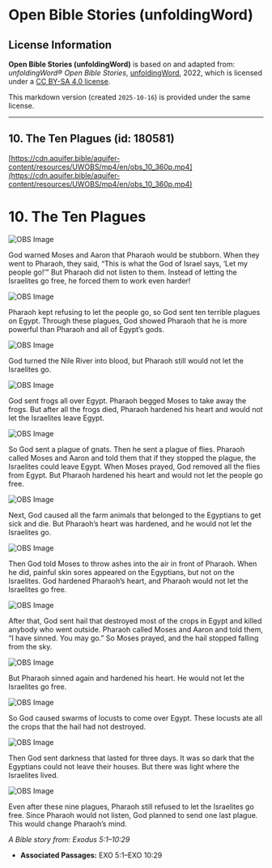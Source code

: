 # Open Bible Stories (unfoldingWord)

## License Information

**Open Bible Stories (unfoldingWord)** is based on and adapted from: _unfoldingWord® Open Bible Stories_, [unfoldingWord](https://unfoldingword.org/utw), 2022, which is licensed under a [CC BY-SA 4.0 license](https://creativecommons.org/licenses/by-sa/4.0/legalcode.en).

This markdown version (created `2025-10-16`) is provided under the same license.



--------------------------------

## 10. The Ten Plagues (id: 180581)

[https://cdn.aquifer.bible/aquifer-content/resources/UWOBS/mp4/en/obs_10_360p.mp4](https://cdn.aquifer.bible/aquifer-content/resources/UWOBS/mp4/en/obs_10_360p.mp4)

10\. The Ten Plagues
====================

![OBS Image](https://cdn.aquifer.bible/aquifer-content/resources/UWOBS/jpg/360px/obs-en-10-01.jpg)

God warned Moses and Aaron that Pharaoh would be stubborn. When they went to Pharaoh, they said, “This is what the God of Israel says, ‘Let my people go!’” But Pharaoh did not listen to them. Instead of letting the Israelites go free, he forced them to work even harder!

![OBS Image](https://cdn.aquifer.bible/aquifer-content/resources/UWOBS/jpg/360px/obs-en-10-02.jpg)

Pharaoh kept refusing to let the people go, so God sent ten terrible plagues on Egypt. Through these plagues, God showed Pharaoh that he is more powerful than Pharaoh and all of Egypt’s gods.

![OBS Image](https://cdn.aquifer.bible/aquifer-content/resources/UWOBS/jpg/360px/obs-en-10-03.jpg)

God turned the Nile River into blood, but Pharaoh still would not let the Israelites go.

![OBS Image](https://cdn.aquifer.bible/aquifer-content/resources/UWOBS/jpg/360px/obs-en-10-04.jpg)

God sent frogs all over Egypt. Pharaoh begged Moses to take away the frogs. But after all the frogs died, Pharaoh hardened his heart and would not let the Israelites leave Egypt.

![OBS Image](https://cdn.aquifer.bible/aquifer-content/resources/UWOBS/jpg/360px/obs-en-10-05.jpg)

So God sent a plague of gnats. Then he sent a plague of flies. Pharaoh called Moses and Aaron and told them that if they stopped the plague, the Israelites could leave Egypt. When Moses prayed, God removed all the flies from Egypt. But Pharaoh hardened his heart and would not let the people go free.

![OBS Image](https://cdn.aquifer.bible/aquifer-content/resources/UWOBS/jpg/360px/obs-en-10-06.jpg)

Next, God caused all the farm animals that belonged to the Egyptians to get sick and die. But Pharaoh’s heart was hardened, and he would not let the Israelites go.

![OBS Image](https://cdn.aquifer.bible/aquifer-content/resources/UWOBS/jpg/360px/obs-en-10-07.jpg)

Then God told Moses to throw ashes into the air in front of Pharaoh. When he did, painful skin sores appeared on the Egyptians, but not on the Israelites. God hardened Pharaoh’s heart, and Pharaoh would not let the Israelites go free.

![OBS Image](https://cdn.aquifer.bible/aquifer-content/resources/UWOBS/jpg/360px/obs-en-10-08.jpg)

After that, God sent hail that destroyed most of the crops in Egypt and killed anybody who went outside. Pharaoh called Moses and Aaron and told them, “I have sinned. You may go.” So Moses prayed, and the hail stopped falling from the sky.

![OBS Image](https://cdn.aquifer.bible/aquifer-content/resources/UWOBS/jpg/360px/obs-en-10-09.jpg)

But Pharaoh sinned again and hardened his heart. He would not let the Israelites go free.

![OBS Image](https://cdn.aquifer.bible/aquifer-content/resources/UWOBS/jpg/360px/obs-en-10-10.jpg)

So God caused swarms of locusts to come over Egypt. These locusts ate all the crops that the hail had not destroyed.

![OBS Image](https://cdn.aquifer.bible/aquifer-content/resources/UWOBS/jpg/360px/obs-en-10-11.jpg)

Then God sent darkness that lasted for three days. It was so dark that the Egyptians could not leave their houses. But there was light where the Israelites lived.

![OBS Image](https://cdn.aquifer.bible/aquifer-content/resources/UWOBS/jpg/360px/obs-en-10-12.jpg)

Even after these nine plagues, Pharaoh still refused to let the Israelites go free. Since Pharaoh would not listen, God planned to send one last plague. This would change Pharaoh’s mind.

*A Bible story from: Exodus 5:1–10:29*

* **Associated Passages:** EXO 5:1–EXO 10:29


